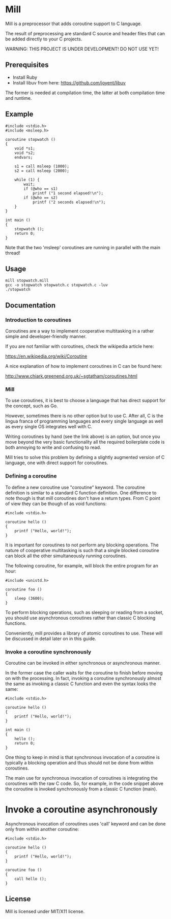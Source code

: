 Mill
====

Mill is a preprocessor that adds coroutine support to C language.

The result of preprocessing are standard C source and header files that can be
added directly to your C projects.

WARNING: THIS PROJECT IS UNDER DEVELOPMENT! DO NOT USE YET!

## Prerequisites

* Install Ruby
* Install libuv from here: https://github.com/joyent/libuv

The former is needed at compilation time, the latter at both compilation time
and runtime.

## Example

```
#include <stdio.h>
#include <msleep.h>

coroutine stopwatch ()
{
    void *s1;
    void *s2;
    endvars;

    s1 = call msleep (1000);
    s2 = call msleep (2000);

    while (1) {
        wait;
        if (@who == s1)
            printf ("1 second elapsed!\n");
        if (@who == s2)
            printf ("2 seconds elapsed!\n");
    }
}

int main ()
{
    stopwatch ();
    return 0;
}
```

Note that the two 'msleep' coroutines are running in parallel with the main
thread!

## Usage

```
mill stopwatch.mill
gcc -o stopwatch stopwatch.c stopwatch.c -luv
./stopwatch
```

## Documentation

### Introduction to coroutines

Coroutines are a way to implement cooperative multitasking in a rather simple
and developer-friendly manner.

If you are not familiar with coroutines, check the wikipedia article here:

https://en.wikipedia.org/wiki/Coroutine

A nice explanation of how to implement coroutines in C can be found here:

http://www.chiark.greenend.org.uk/~sgtatham/coroutines.html

### Mill

To use coroutines, it is best to choose a language that has direct support for
the concept, such as Go.

However, sometimes there is no other option but to use C. After all, C is
the lingua franca of programming languages and every single language as well
as every single OS integrates well with C.

Writing coroutines by hand (see the link above) is an option, but once you move
beyond the very basic functionality all the required boilerplate code is both
annoying to write and confusing to read.

Mill tries to solve this problem by defining a slightly augmented version of
C language, one with direct support for coroutines.

### Defining a coroutine

To define a new coroutine use "coroutine" keyword. The coroutine definition
is similar to a standard C function definition. One difference to note though
is that mill coroutines don't have a return types. From C point of view they
can be though of as void functions:

```
#include <stdio.h>

coroutine hello ()
{
    printf ("Hello, world!");
}
```

It is important for coroutines to not perform any blocking operations.
The nature of cooperative multitasking is such that a single blocked coroutine
can block all the other simultaneously running coroutines.

The following coroutine, for example, will block the entire program for an hour:

```
#include <unistd.h>

coroutine foo ()
{
    sleep (3600);
}
```

To perform blocking operations, such as sleeping or reading from a socket, you
should use asynchronous coroutines rather than classic C blocking functions.

Conveniently, mill provides a library of atomic coroutines to use. These will
be discussed in detail later on in this guide.

### Invoke a coroutine synchronously

Coroutine can be invoked in either synchronous or asynchronous manner.

In the former case the caller waits for the coroutine to finish before moving
on with the processing. In fact, invoking a coroutine synchronously almost the
same as invoking a classic C function and even the syntax looks the same:

```
#include <stdio.h>

coroutine hello ()
{
    printf ("Hello, world!");
}

int main ()
{
    hello ();
    return 0;
}
```

One thing to keep in mind is that synchronous invocation of a coroutine is
typically a blocking operation and thus should not be done from within
coroutines.

The main use for synchronous invocation of coroutines is integrating the
coroutines with the raw C code. So, for example, in the code snippet above
the coroutine is invoked synchronously from a classic C function (main).

# Invoke a coroutine asynchronously

Asynchronous invocation of coroutines uses 'call' keyword and can be done only
from within another coroutine:

```
#include <stdio.h>

coroutine hello ()
{
    printf ("Hello, world!");
}

coroutine foo ()
{
    call hello ();
}
```

## License

Mill is licensed under MIT/X11 license.
